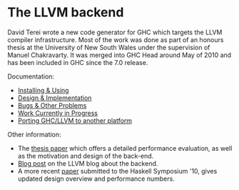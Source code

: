 # The LLVM backend



David Terei wrote a new code generator for GHC which targets the LLVM compiler infrastructure. Most of the work was done as part of an honours thesis at the University of New South Wales under the supervision of Manuel Chakravarty. It was merged into GHC Head around May of 2010 and has been included in GHC since the 7.0 release.



Documentation:


- [Installing & Using](commentary/compiler/backends/llvm/installing)
- [Design & Implementation](commentary/compiler/backends/llvm/design)
- [Bugs & Other Problems](commentary/compiler/backends/llvm/development-notes)
- [Work Currently in Progress](commentary/compiler/backends/llvm/wip)
- [Porting GHC/LLVM to another platform](commentary/compiler/backends/llvm/gh-c_-llvm-porting)


Other information:


- The [
  thesis paper](http://www.cse.unsw.edu.au/~pls/thesis/davidt-thesis.pdf) which offers a detailed performance evaluation, as well as the motivation and design of the back-end.
- [
  Blog post](http://blog.llvm.org/2010/05/glasgow-haskell-compiler-and-llvm.html) on the LLVM blog about the backend.
- A more recent [
  paper](http://www.cse.unsw.edu.au/~chak/papers/TC10.html) submitted to the Haskell Symposium '10, gives updated design overview and performance numbers.
